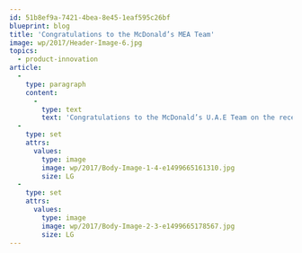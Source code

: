 ```yaml
---
id: 51b8ef9a-7421-4bea-8e45-1eaf595c26bf
blueprint: blog
title: 'Congratulations to the McDonald’s MEA Team'
image: wp/2017/Header-Image-6.jpg
topics:
  - product-innovation
article:
  -
    type: paragraph
    content:
      -
        type: text
        text: 'Congratulations to the McDonald’s U.A.E Team on the recent re-launch of your Jumeirah Beach restaurant in Dubai! Featuring Coates Self-Order Kiosks, Digital Menu Boards, Merchandising screens and Digital Drive Thru, thank you to our Coates Dubai team who helped bring this exciting project to life!'
  -
    type: set
    attrs:
      values:
        type: image
        image: wp/2017/Body-Image-1-4-e1499665161310.jpg
        size: LG
  -
    type: set
    attrs:
      values:
        type: image
        image: wp/2017/Body-Image-2-3-e1499665178567.jpg
        size: LG
---
```

